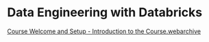 # Data Engineering with Databricks


[Course Welcome and Setup - Introduction to the Course.webarchive](data_engineering_with_databricks/course_welcome_and_setup__introduction_to_the_course.webarchive)